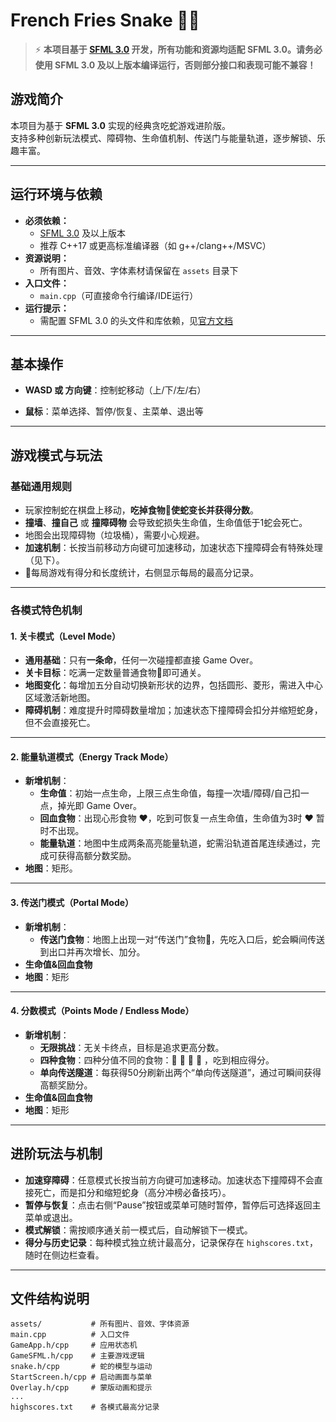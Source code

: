 # French Fries Snake 🐍🍟

> ⚡️ **本项目基于 [SFML 3.0](https://www.sfml-dev.org/) 开发，所有功能和资源均适配 SFML 3.0。请务必使用 SFML 3.0 及以上版本编译运行，否则部分接口和表现可能不兼容！**

## 游戏简介

本项目为基于 **SFML 3.0** 实现的经典贪吃蛇游戏进阶版。  
支持多种创新玩法模式、障碍物、生命值机制、传送门与能量轨道，逐步解锁、乐趣丰富。

---

## 运行环境与依赖

- **必须依赖：**
  - [SFML 3.0](https://www.sfml-dev.org/) 及以上版本
  - 推荐 C++17 或更高标准编译器（如 g++/clang++/MSVC）
- **资源说明：**
  - 所有图片、音效、字体素材请保留在 `assets` 目录下
- **入口文件：**  
  - `main.cpp`（可直接命令行编译/IDE运行）
- **运行提示：**  
  - 需配置 SFML 3.0 的头文件和库依赖，见[官方文档](https://www.sfml-dev.org/tutorials/3.0/)

---

## 基本操作

- **WASD 或 方向键**：控制蛇移动（上/下/左/右）

- **鼠标**：菜单选择、暂停/恢复、主菜单、退出等

---

## 游戏模式与玩法

### 基础通用规则

- 玩家控制蛇在棋盘上移动，**吃掉食物🍟使蛇变长并获得分数**。
- **撞墙**、**撞自己** 或 **撞障碍物** 会导致蛇损失生命值，生命值低于1蛇会死亡。
- 地图会出现障碍物（垃圾桶），需要小心规避。
- **加速机制**：长按当前移动方向键可加速移动，加速状态下撞障碍会有特殊处理（见下）。
- 👑每局游戏有得分和长度统计，右侧显示每局的最高分记录。

---

### 各模式特色机制

#### 1. 关卡模式（Level Mode）

- **通用基础**：只有**一条命**，任何一次碰撞都直接 Game Over。
- **关卡目标**：吃满一定数量普通食物🍟即可通关。
- **地图变化**：每增加五分自动切换新形状的边界，包括圆形、菱形，需进入中心区域激活新地图。
- **障碍机制**：难度提升时障碍数量增加；加速状态下撞障碍会扣分并缩短蛇身，但不会直接死亡。

---

#### 2. 能量轨道模式（Energy Track Mode）

- **新增机制**：
    - **生命值**：初始一点生命，上限三点生命值，每撞一次墙/障碍/自己扣一点，掉光即 Game Over。
    - **回血食物**：出现心形食物 ❤，吃到可恢复一点生命值，生命值为3时 ❤ 暂时不出现。
    - **能量轨道**：地图中生成两条高亮能量轨道，蛇需沿轨道首尾连续通过，完成可获得高额分数奖励。
- **地图**：矩形。

---

#### 3. 传送门模式（Portal Mode）

- **新增机制**：
    - **传送门食物**：地图上出现一对“传送门”食物🍎，先吃入口后，蛇会瞬间传送到出口并再次增长、加分。
- **生命值&回血食物**
- **地图**：矩形

---

#### 4. 分数模式（Points Mode / Endless Mode）

- **新增机制**：
    - **无限挑战**：无关卡终点，目标是追求更高分数。
    - **四种食物**：四种分值不同的食物：🍟 🍕 🍗 🍔 ，吃到相应得分。
    - **单向传送隧道**：每获得50分刷新出两个“单向传送隧道”，通过可瞬间获得高额奖励分。
- **生命值&回血食物**
- **地图**：矩形

---

## 进阶玩法与机制

- **加速穿障碍**：任意模式长按当前方向键可加速移动。加速状态下撞障碍不会直接死亡，而是扣分和缩短蛇身（高分冲榜必备技巧）。
- **暂停与恢复**：点击右侧“Pause”按钮或菜单可随时暂停，暂停后可选择返回主菜单或退出。
- **模式解锁**：需按顺序通关前一模式后，自动解锁下一模式。
- **得分与历史记录**：每种模式独立统计最高分，记录保存在 `highscores.txt`，随时在侧边栏查看。

---

## 文件结构说明

```text
assets/           # 所有图片、音效、字体资源
main.cpp          # 入口文件
GameApp.h/cpp     # 应用状态机
GameSFML.h/cpp    # 主要游戏逻辑
snake.h/cpp       # 蛇的模型与运动
StartScreen.h/cpp # 启动画面与菜单
Overlay.h/cpp     # 蒙版动画和提示
...
highscores.txt    # 各模式最高分记录
